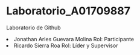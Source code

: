 # Laboratorio_A01709887
Laboratorio de Github 
<li>Jonathan Arles Guevara Molina Rol: Participante</li>
<li>Ricardo Sierra Roa Rol: Líder y Supervisor</li>
